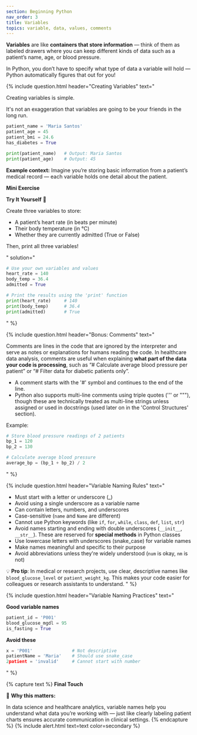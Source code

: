 ```yaml
---
section: Beginning Python
nav_order: 3
title: Variables
topics: variable, data, values, comments
---
```


**Variables** are like **containers that store information** — think of them as labeled drawers where you can keep different kinds of data such as a patient’s name, age, or blood pressure.

In Python, you don’t have to specify what type of data a variable will hold — Python automatically figures that out for you!

{% include question.html header="Creating Variables" text="

Creating variables is simple.

It's not an exaggeration that variables are going to be your friends in the long run.

```python
patient_name = 'Maria Santos'
patient_age = 45
patient_bmi = 24.6
has_diabetes = True

print(patient_name)   # Output: Maria Santos
print(patient_age)    # Output: 45
```
**Example context:** Imagine you’re storing basic information from a patient’s medical record — each variable holds one detail about the patient.

**Mini Exercise**

**Try It Yourself** 🧠

Create three variables to store:
- A patient’s heart rate (in beats per minute)
- Their body temperature (in °C)
- Whether they are currently admitted (True or False)

Then, print all three variables!

" solution="
```python
# Use your own variables and values
heart_rate = 140
body_temp = 36.4
admitted = True

# Print the results using the 'print' function
print(heart_rate)     # 140
print(body_temp)      # 36.4
print(admitted)       # True
```
" %}


{% include question.html header="Bonus: Comments" text="

Comments are lines in the code that are ignored by the interpreter and serve as notes or explanations for humans reading the code. In healthcare data analysis, comments are useful when explaining **what part of the data your code is processing**, such as “# Calculate average blood pressure per patient” or “# Filter data for diabetic patients only”.

- A comment starts with the '#' symbol and continues to the end of the line.
- Python also supports multi-line comments using triple quotes (''' or \"\"\"), though these are technically treated as multi-line strings unless assigned or used in docstrings (used later on in the 'Control Structures' section).

Example:

```python
# Store blood pressure readings of 2 patients
bp_1 = 120
bp_2 = 130

# Calculate average blood pressure
average_bp = (bp_1 + bp_2) / 2
```
" %}

{% include question.html header="Variable Naming Rules" text="

- Must start with a letter or underscore (_)
- Avoid using a single underscore as a variable name
- Can contain letters, numbers, and underscores
- Case-sensitive (```name``` and ```Name``` are different)
- Cannot use Python keywords (like ```if```, ```for```, ```while```, ```class```, ```def```, ```list```, ```str```)
- Avoid names starting and ending with double underscores (```__init__```, ```__str__```). These are reserved for **special methods** in Python classes
- Use lowercase letters with underscores (snake_case) for variable names
- Make names meaningful and specific to their purpose
- Avoid abbreviations unless they're widely understood (```num``` is okay, ```nm``` is not)

💡 **Pro tip**: In medical or research projects, use clear, descriptive names like ```blood_glucose_level``` or ```patient_weight_kg```. This makes your code easier for colleagues or research assistants to understand.
" %}

{% include question.html header="Variable Naming Practices" text="

**Good variable names**

```python
patient_id = 'P001'
blood_glucose_mgdl = 95
is_fasting = True
```

**Avoid these**

```python
x = 'P001'               # Not descriptive
patientName = 'Maria'    # Should use snake_case
2patient = 'invalid'     # Cannot start with number
```
" %}

{% capture text %}
**Final Touch**

🧩 **Why this matters:**

In data science and healthcare analytics, variable names help you understand what data you’re working with — just like clearly labeling patient charts ensures accurate communication in clinical settings.
{% endcapture %}
{% include alert.html text=text color=secondary %}
